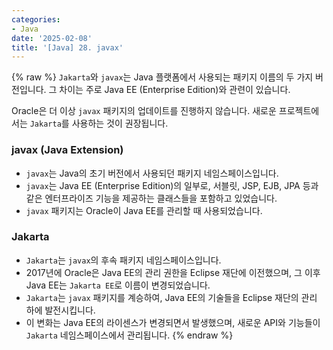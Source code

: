```yaml
---
categories:
- Java
date: '2025-02-08'
title: '[Java] 28. javax'
---
```


{% raw %}
`Jakarta`와 `javax`는 Java 플랫폼에서 사용되는 패키지 이름의 두 가지 버전입니다. 그 차이는 주로 Java EE (Enterprise Edition)와 관련이 있습니다.

Oracle은 더 이상 `javax` 패키지의 업데이트를 진행하지 않습니다. 새로운 프로젝트에서는 `Jakarta`를 사용하는 것이 권장됩니다.

### javax (Java Extension)
- `javax`는 Java의 초기 버전에서 사용되던 패키지 네임스페이스입니다.
- `javax`는 Java EE (Enterprise Edition)의 일부로, 서블릿, JSP, EJB, JPA 등과 같은 엔터프라이즈 기능을 제공하는 클래스들을 포함하고 있었습니다.
- `javax` 패키지는 Oracle이 Java EE를 관리할 때 사용되었습니다.

### Jakarta
- `Jakarta`는 `javax`의 후속 패키지 네임스페이스입니다.
- 2017년에 Oracle은 Java EE의 관리 권한을 Eclipse 재단에 이전했으며, 그 이후 Java EE는 `Jakarta EE`로 이름이 변경되었습니다.
- `Jakarta`는 `javax` 패키지를 계승하여, Java EE의 기술들을 Eclipse 재단의 관리 하에 발전시킵니다.
- 이 변화는 Java EE의 라이센스가 변경되면서 발생했으며, 새로운 API와 기능들이 `Jakarta` 네임스페이스에서 관리됩니다.
{% endraw %}